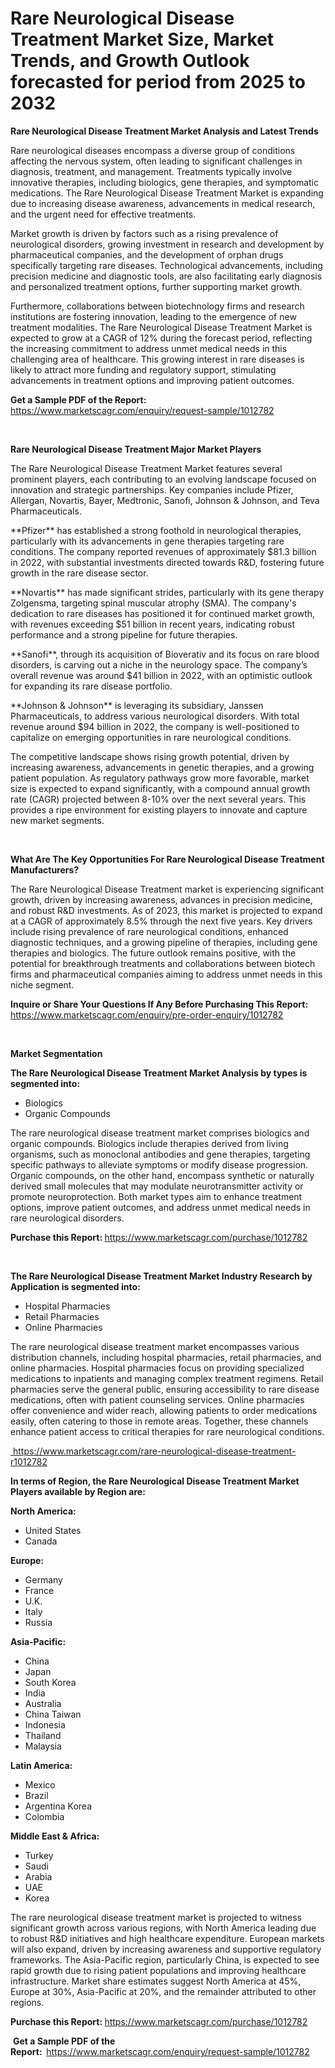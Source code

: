 <p><h1>Rare Neurological Disease Treatment Market Size, Market Trends, and Growth Outlook forecasted for period from 2025 to 2032</h1></p><p><strong>Rare Neurological Disease Treatment Market Analysis and Latest Trends</strong></p>
<p><p>Rare neurological diseases encompass a diverse group of conditions affecting the nervous system, often leading to significant challenges in diagnosis, treatment, and management. Treatments typically involve innovative therapies, including biologics, gene therapies, and symptomatic medications. The Rare Neurological Disease Treatment Market is expanding due to increasing disease awareness, advancements in medical research, and the urgent need for effective treatments.</p><p>Market growth is driven by factors such as a rising prevalence of neurological disorders, growing investment in research and development by pharmaceutical companies, and the development of orphan drugs specifically targeting rare diseases. Technological advancements, including precision medicine and diagnostic tools, are also facilitating early diagnosis and personalized treatment options, further supporting market growth.</p><p>Furthermore, collaborations between biotechnology firms and research institutions are fostering innovation, leading to the emergence of new treatment modalities. The Rare Neurological Disease Treatment Market is expected to grow at a CAGR of 12% during the forecast period, reflecting the increasing commitment to address unmet medical needs in this challenging area of healthcare. This growing interest in rare diseases is likely to attract more funding and regulatory support, stimulating advancements in treatment options and improving patient outcomes.</p></p>
<p><strong>Get a Sample PDF of the Report:&nbsp;</strong> <a href="https://www.marketscagr.com/enquiry/request-sample/1012782?utm_campaign=3353&utm_medium=2&utm_source=Github&utm_content=ia&utm_term=16042025&utm_id=rare-neurological-disease-treatment">https://www.marketscagr.com/enquiry/request-sample/1012782</a></p>
<p>&nbsp;</p>
<p><strong>Rare Neurological Disease Treatment Major Market Players</strong></p>
<p><p>The Rare Neurological Disease Treatment Market features several prominent players, each contributing to an evolving landscape focused on innovation and strategic partnerships. Key companies include Pfizer, Allergan, Novartis, Bayer, Medtronic, Sanofi, Johnson & Johnson, and Teva Pharmaceuticals.</p><p>**Pfizer** has established a strong foothold in neurological therapies, particularly with its advancements in gene therapies targeting rare conditions. The company reported revenues of approximately $81.3 billion in 2022, with substantial investments directed towards R&D, fostering future growth in the rare disease sector.</p><p>**Novartis** has made significant strides, particularly with its gene therapy Zolgensma, targeting spinal muscular atrophy (SMA). The company's dedication to rare diseases has positioned it for continued market growth, with revenues exceeding $51 billion in recent years, indicating robust performance and a strong pipeline for future therapies.</p><p>**Sanofi**, through its acquisition of Bioverativ and its focus on rare blood disorders, is carving out a niche in the neurology space. The company’s overall revenue was around $41 billion in 2022, with an optimistic outlook for expanding its rare disease portfolio.</p><p>**Johnson & Johnson** is leveraging its subsidiary, Janssen Pharmaceuticals, to address various neurological disorders. With total revenue around $94 billion in 2022, the company is well-positioned to capitalize on emerging opportunities in rare neurological conditions.</p><p>The competitive landscape shows rising growth potential, driven by increasing awareness, advancements in genetic therapies, and a growing patient population. As regulatory pathways grow more favorable, market size is expected to expand significantly, with a compound annual growth rate (CAGR) projected between 8-10% over the next several years. This provides a ripe environment for existing players to innovate and capture new market segments.</p></p>
<p>&nbsp;</p>
<p><strong>What Are The Key Opportunities For Rare Neurological Disease Treatment Manufacturers?</strong></p>
<p><p>The Rare Neurological Disease Treatment market is experiencing significant growth, driven by increasing awareness, advances in precision medicine, and robust R&D investments. As of 2023, this market is projected to expand at a CAGR of approximately 8.5% through the next five years. Key drivers include rising prevalence of rare neurological conditions, enhanced diagnostic techniques, and a growing pipeline of therapies, including gene therapies and biologics. The future outlook remains positive, with the potential for breakthrough treatments and collaborations between biotech firms and pharmaceutical companies aiming to address unmet needs in this niche segment.</p></p>
<p><strong>Inquire or Share Your Questions If Any Before Purchasing This Report:</strong> <a href="https://www.marketscagr.com/enquiry/pre-order-enquiry/1012782?utm_campaign=3353&utm_medium=2&utm_source=Github&utm_content=ia&utm_term=16042025&utm_id=rare-neurological-disease-treatment">https://www.marketscagr.com/enquiry/pre-order-enquiry/1012782</a></p>
<p>&nbsp;</p>
<p><strong>Market Segmentation</strong></p>
<p><strong>The Rare Neurological Disease Treatment Market Analysis by types is segmented into:</strong></p>
<p><ul><li>Biologics</li><li>Organic Compounds</li></ul></p>
<p><p>The rare neurological disease treatment market comprises biologics and organic compounds. Biologics include therapies derived from living organisms, such as monoclonal antibodies and gene therapies, targeting specific pathways to alleviate symptoms or modify disease progression. Organic compounds, on the other hand, encompass synthetic or naturally derived small molecules that may modulate neurotransmitter activity or promote neuroprotection. Both market types aim to enhance treatment options, improve patient outcomes, and address unmet medical needs in rare neurological disorders.</p></p>
<p><strong>Purchase this Report:&nbsp;</strong><a href="https://www.marketscagr.com/purchase/1012782?utm_campaign=3353&utm_medium=2&utm_source=Github&utm_content=ia&utm_term=16042025&utm_id=rare-neurological-disease-treatment">https://www.marketscagr.com/purchase/1012782</a></p>
<p>&nbsp;</p>
<p><strong>The Rare Neurological Disease Treatment Market Industry Research by Application is segmented into:</strong></p>
<p><ul><li>Hospital Pharmacies</li><li>Retail Pharmacies</li><li>Online Pharmacies</li></ul></p>
<p><p>The rare neurological disease treatment market encompasses various distribution channels, including hospital pharmacies, retail pharmacies, and online pharmacies. Hospital pharmacies focus on providing specialized medications to inpatients and managing complex treatment regimens. Retail pharmacies serve the general public, ensuring accessibility to rare disease medications, often with patient counseling services. Online pharmacies offer convenience and wider reach, allowing patients to order medications easily, often catering to those in remote areas. Together, these channels enhance patient access to critical therapies for rare neurological conditions.</p></p>
<p><a href="https://www.marketscagr.com/rare-neurological-disease-treatment-r1012782?utm_campaign=3353&utm_medium=2&utm_source=Github&utm_content=ia&utm_term=16042025&utm_id=rare-neurological-disease-treatment">&nbsp;https://www.marketscagr.com/rare-neurological-disease-treatment-r1012782</a></p>
<p><strong>In terms of Region, the Rare Neurological Disease Treatment Market Players available by Region are:</strong></p>
<p>
    <p> <strong> North America: </strong>
        <ul>
            <li>United States</li>
            <li>Canada</li>
        </ul>
        </p> 
    <p> <strong> Europe: </strong>
        <ul>
            <li>Germany</li>
            <li>France</li>
            <li>U.K.</li>
            <li>Italy</li>
            <li>Russia</li>
        </ul>
        </p> 
    <p> <strong> Asia-Pacific: </strong>
        <ul>
            <li>China</li>
            <li>Japan</li>
            <li>South Korea</li>
            <li>India</li>
            <li>Australia</li>
            <li>China Taiwan</li>
            <li>Indonesia</li>
            <li>Thailand</li>
            <li>Malaysia</li>
        </ul>
        </p> 
    <p> <strong> Latin America: </strong>
        <ul>
            <li>Mexico</li>
            <li>Brazil</li>
            <li>Argentina Korea</li>
            <li>Colombia</li>
        </ul>
        </p> 
    <p> <strong> Middle East & Africa: </strong>
        <ul>
            <li>Turkey</li>
            <li>Saudi</li>
            <li>Arabia</li>
            <li>UAE</li>
            <li>Korea</li>
        </ul>
    </p>
    </p>
<p><p>The rare neurological disease treatment market is projected to witness significant growth across various regions, with North America leading due to robust R&D initiatives and high healthcare expenditure. European markets will also expand, driven by increasing awareness and supportive regulatory frameworks. The Asia-Pacific region, particularly China, is expected to see rapid growth due to rising patient populations and improving healthcare infrastructure. Market share estimates suggest North America at 45%, Europe at 30%, Asia-Pacific at 20%, and the remainder attributed to other regions.</p></p>
<p><strong>Purchase this Report: </strong><a href="https://www.marketscagr.com/purchase/1012782?utm_campaign=3353&utm_medium=2&utm_source=Github&utm_content=ia&utm_term=16042025&utm_id=rare-neurological-disease-treatment">https://www.marketscagr.com/purchase/1012782</a></p>
<p>&nbsp;<strong>Get a Sample PDF of the Report:&nbsp;&nbsp;</strong><a href="https://www.marketscagr.com/enquiry/request-sample/1012782?utm_campaign=3353&utm_medium=2&utm_source=Github&utm_content=ia&utm_term=16042025&utm_id=rare-neurological-disease-treatment">https://www.marketscagr.com/enquiry/request-sample/1012782</a></p>
<p><strong></strong></p>
<p><p></p><p></p><p></p></p>